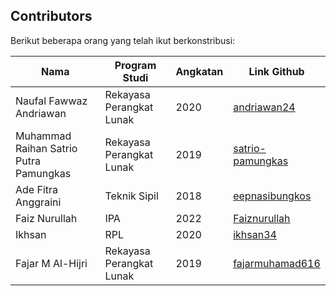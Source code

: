 ## Contributors

Berikut beberapa orang yang telah ikut berkonstribusi:

| Nama | Program Studi | Angkatan | Link Github
| --- | --- | --- | --- |
| Naufal Fawwaz Andriawan | Rekayasa Perangkat Lunak | 2020 | [andriawan24](https://github.com/andriawan24) |
| Muhammad Raihan Satrio Putra Pamungkas | Rekayasa Perangkat Lunak | 2019 | [satrio-pamungkas](https://github.com/satrio-pamungkas) |
| Ade Fitra Anggraini | Teknik Sipil | 2018 | [eepnasibungkos](https://github.com/eepnasibungkos) |
| Faiz Nurullah | IPA | 2022 | [Faiznurullah](https://github.com/faiznurullah)|
| Ikhsan | RPL | 2020 | [ikhsan34](https://github.com/ikhsan34) |
| Fajar M Al-Hijri | Rekayasa Perangkat Lunak | 2019 | [fajarmuhamad616](https://github.com/fajarmuhamad616) |

